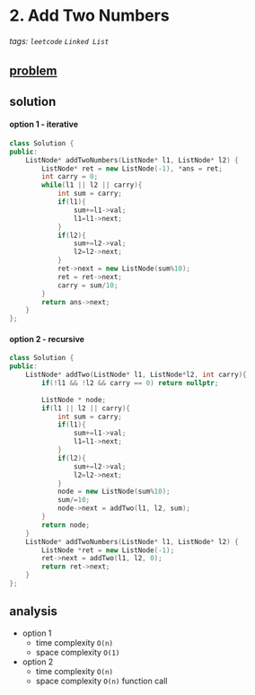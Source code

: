 # 2. Add Two Numbers

###### tags: `leetcode` `Linked List`

## [problem](https://leetcode.com/problems/add-two-numbers/)

## solution

#### option 1 - iterative
```c++
class Solution {
public:
    ListNode* addTwoNumbers(ListNode* l1, ListNode* l2) {
        ListNode* ret = new ListNode(-1), *ans = ret;
        int carry = 0;
        while(l1 || l2 || carry){
            int sum = carry;
            if(l1){
                sum+=l1->val;
                l1=l1->next;
            }
            if(l2){
                sum+=l2->val;
                l2=l2->next;
            }
            ret->next = new ListNode(sum%10);
            ret = ret->next;
            carry = sum/10;
        }
        return ans->next;
    }
};
```

#### option 2 - recursive
```c++
class Solution {
public:
    ListNode* addTwo(ListNode* l1, ListNode*l2, int carry){
        if(!l1 && !l2 && carry == 0) return nullptr;
        
        ListNode * node;
        if(l1 || l2 || carry){
            int sum = carry;
            if(l1){
                sum+=l1->val;
                l1=l1->next;
            }
            if(l2){
                sum+=l2->val;
                l2=l2->next;
            }
            node = new ListNode(sum%10);
            sum/=10;
            node->next = addTwo(l1, l2, sum);
        }
        return node;
    }
    ListNode* addTwoNumbers(ListNode* l1, ListNode* l2) {
        ListNode *ret = new ListNode(-1);
        ret->next = addTwo(l1, l2, 0);
        return ret->next;
    }
};
```
## analysis
- option 1
    - time complexity `O(n)`
    - space complexity `O(1)`
- option 2
    - time complexity `O(n)`
    - space complexity `O(n)` function call